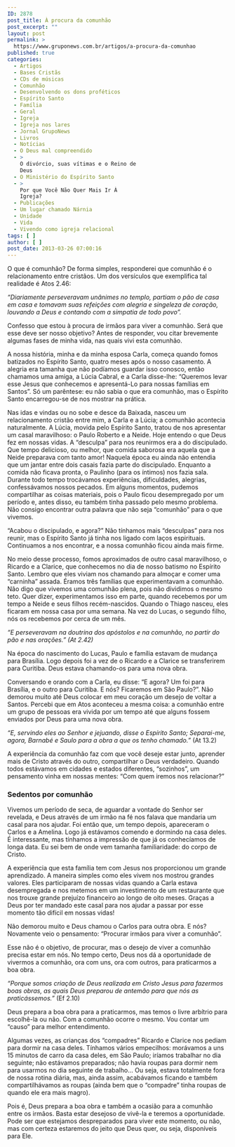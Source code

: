 ```yaml
---
ID: 2878
post_title: À procura da comunhão
post_excerpt: ""
layout: post
permalink: >
  https://www.gruponews.com.br/artigos/a-procura-da-comunhao
published: true
categories:
  - Artigos
  - Bases Cristãs
  - CDs de músicas
  - Comunhão
  - Desenvolvendo os dons proféticos
  - Espírito Santo
  - Família
  - Geral
  - Igreja
  - Igreja nos lares
  - Jornal GrupoNews
  - Livros
  - Notícias
  - O Deus mal compreendido
  - >
    O divórcio, suas vítimas e o Reino de
    Deus
  - O Ministério do Espírito Santo
  - >
    Por que Você Não Quer Mais Ir À
    Igreja?
  - Publicações
  - Um lugar chamado Nárnia
  - Unidade
  - Vida
  - Vivendo como igreja relacional
tags: [ ]
author: [ ]
post_date: 2013-03-26 07:00:16
---
```

O que é comunhão? De forma simples, responderei que comunhão é o relacionamento entre cristãos. Um dos versículos que exemplifica tal realidade é Atos 2.46:

<i>“Diariamente perseveravam unânimes no templo, partiam o pão de casa em casa e tomavam suas refeições com alegria e singeleza de coração, louvando a Deus e contando com a simpatia de todo povo”. </i>

Confesso que estou à procura de irmãos para viver a comunhão. Será que esse deve ser nosso objetivo? Antes de responder, vou citar brevemente algumas fases de minha vida, nas quais vivi esta comunhão.

A nossa história, minha e da minha esposa Carla, começa quando fomos batizados no Espírito Santo, quatro meses após o nosso casamento. A alegria era tamanha que não podíamos guardar isso conosco, então chamamos uma amiga, a Lúcia Cabral, e a Carla disse-lhe: “Queremos levar esse Jesus que conhecemos e apresentá-Lo para nossas famílias em Santos”. Só um parêntese: eu não sabia o que era comunhão, mas o Espírito Santo encarregou-se de nos mostrar na prática.

Nas idas e vindas ou no sobe e desce da Baixada, nasceu um relacionamento cristão entre mim, a Carla e a Lúcia; a comunhão acontecia naturalmente. A Lúcia, movida pelo Espírito Santo, tratou de nos apresentar um casal maravilhoso: o Paulo Roberto e a Neide. Hoje entendo o que Deus fez em nossas vidas. A “desculpa” para nos reunirmos era a do discipulado. Que tempo delicioso, ou melhor, que comida saborosa era aquela que a Neide preparava com tanto amor! Naquela época eu ainda não entendia que um jantar entre dois casais fazia parte do discipulado. Enquanto a comida não ficava pronta, o Paulinho (para os íntimos) nos fazia sala. Durante todo tempo trocávamos experiências, dificuldades, alegrias, confessávamos nossos pecados. Em alguns momentos, pudemos compartilhar as coisas materiais, pois o Paulo ficou desempregado por um período e, antes disso, eu também tinha passado pelo mesmo problema. Não consigo encontrar outra palavra que não seja “comunhão” para o que vivemos.

“Acabou o discipulado, e agora?” Não tínhamos mais “desculpas” para nos reunir, mas o Espírito Santo já tinha nos ligado com laços espirituais. Continuamos a nos encontrar, e a nossa comunhão ficou ainda mais firme.

No meio desse processo, fomos aproximados de outro casal maravilhoso, o Ricardo e a Clarice, que conhecemos no dia de nosso batismo no Espírito Santo. Lembro que eles viviam nos chamando para almoçar e comer uma “carninha” assada. Éramos três famílias que experimentavam a comunhão. Não digo que vivemos uma comunhão plena, pois não dividimos o mesmo teto. Quer dizer, experimentamos isso em parte, quando recebemos por um tempo a Neide e seus filhos recém-nascidos. Quando o Thiago nasceu, eles ficaram em nossa casa por uma semana. Na vez do Lucas, o segundo filho, nós os recebemos por cerca de um mês.

<i>“E perseveravam na doutrina dos apóstolos e na comunhão, no partir do pão e nas orações.” (At 2.42)</i>

Na época do nascimento do Lucas, Paulo e família estavam de mudança para Brasília. Logo depois foi a vez de o Ricardo e a Clarice se transferirem para Curitiba. Deus estava chamando-os para uma nova obra.

Conversando e orando com a Carla, eu disse: “E agora? Um foi para Brasília, e o outro para Curitiba. E nós? Ficaremos em São Paulo?”. Não demorou muito até Deus colocar em meu coração um desejo de voltar a Santos. Percebi que em Atos aconteceu a mesma coisa: a comunhão entre um grupo de pessoas era vivida por um tempo até que alguns fossem enviados por Deus para uma nova obra.

<i>“E, servindo eles ao Senhor e jejuando, disse o Espírito Santo; Separai-me, agora, Barnabé e Saulo para a obra a que os tenho chamado.”</i> (At 13.2)

A experiência da comunhão faz com que você deseje estar junto, aprender mais de Cristo através do outro, compartilhar o Deus verdadeiro. Quando todos estávamos em cidades e estados diferentes, “sozinhos”, um pensamento vinha em nossas mentes: “Com quem iremos nos relacionar?”
<h3>Sedentos por comunhão</h3>
Vivemos um período de seca, de aguardar a vontade do Senhor ser revelada, e Deus através de um irmão na fé nos falava que mandaria um casal para nos ajudar. Foi então que, um tempo depois, apareceram o Carlos e a Amelina. Logo já estávamos comendo e dormindo na casa deles. É interessante, mas tínhamos a impressão de que já os conhecíamos de longa data. Eu sei bem de onde vem tamanha familiaridade: do corpo de Cristo.

A experiência que esta família tem com Jesus nos proporcionou um grande aprendizado. A maneira simples como eles vivem nos mostrou grandes valores. Eles participaram de nossas vidas quando a Carla estava desempregada e nos metemos em um investimento de um restaurante que nos trouxe grande prejuízo financeiro ao longo de oito meses. Graças a Deus por ter mandado este casal para nos ajudar a passar por esse momento tão difícil em nossas vidas!

Não demorou muito e Deus chamou o Carlos para outra obra. E nós? Novamente veio o pensamento: “Procurar irmãos para viver a comunhão”.

Esse não é o objetivo, de procurar, mas o desejo de viver a comunhão precisa estar em nós. No tempo certo, Deus nos dá a oportunidade de vivermos a comunhão, ora com uns, ora com outros, para praticarmos a boa obra.

<i>“Porque somos criação de Deus realizada em Cristo Jesus para fazermos boas obras, as quais Deus preparou de antemão para que nós as praticássemos.”</i> (Ef 2.10)

Deus prepara a boa obra para a praticarmos, mas temos o livre arbítrio para escolhê-la ou não. Com a comunhão ocorre o mesmo. Vou contar um “causo” para melhor entendimento.

Algumas vezes, as crianças dos “compadres” Ricardo e Clarice nos pediam para dormir na casa deles. Tínhamos vários empecilhos: morávamos a uns 15 minutos de carro da casa deles, em São Paulo; iríamos trabalhar no dia seguinte; não estávamos preparados; não havia roupas para dormir nem para usarmos no dia seguinte de trabalho... Ou seja, estava totalmente fora de nossa rotina diária, mas, ainda assim, acabávamos ficando e também compartilhávamos as roupas (ainda bem que o “compadre” tinha roupas de quando ele era mais magro).

Pois é, Deus prepara a boa obra e também a ocasião para a comunhão entre os irmãos. Basta estar desejoso de vivê-la e teremos a oportunidade. Pode ser que estejamos despreparados para viver este momento, ou não, mas com certeza estaremos do jeito que Deus quer, ou seja, disponíveis para Ele.
